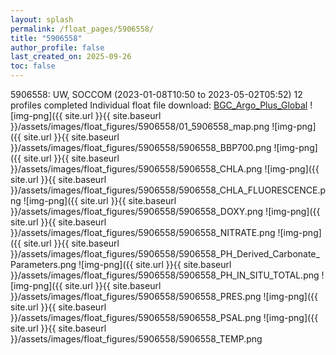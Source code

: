 ```yaml
---
layout: splash
permalink: /float_pages/5906558/
title: "5906558"
author_profile: false
last_created_on: 2025-09-26
toc: false
---
```

 
5906558: UW, SOCCOM (2023-01-08T10:50 to 2023-05-02T05:52)
12 profiles completed
Individual float file download: [BGC_Argo_Plus_Global](https://ftp.soest.hawaii.edu/bgc_argo_plus/Individual_Floats/outliers_removed/5906558_Sprof_processed.nc)
![img-png]({{ site.url }}{{ site.baseurl }}/assets/images/float_figures/5906558/01_5906558_map.png
![img-png]({{ site.url }}{{ site.baseurl }}/assets/images/float_figures/5906558/5906558_BBP700.png
![img-png]({{ site.url }}{{ site.baseurl }}/assets/images/float_figures/5906558/5906558_CHLA.png
![img-png]({{ site.url }}{{ site.baseurl }}/assets/images/float_figures/5906558/5906558_CHLA_FLUORESCENCE.png
![img-png]({{ site.url }}{{ site.baseurl }}/assets/images/float_figures/5906558/5906558_DOXY.png
![img-png]({{ site.url }}{{ site.baseurl }}/assets/images/float_figures/5906558/5906558_NITRATE.png
![img-png]({{ site.url }}{{ site.baseurl }}/assets/images/float_figures/5906558/5906558_PH_Derived_Carbonate_Parameters.png
![img-png]({{ site.url }}{{ site.baseurl }}/assets/images/float_figures/5906558/5906558_PH_IN_SITU_TOTAL.png
![img-png]({{ site.url }}{{ site.baseurl }}/assets/images/float_figures/5906558/5906558_PRES.png
![img-png]({{ site.url }}{{ site.baseurl }}/assets/images/float_figures/5906558/5906558_PSAL.png
![img-png]({{ site.url }}{{ site.baseurl }}/assets/images/float_figures/5906558/5906558_TEMP.png

